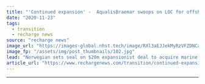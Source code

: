 ```yaml
---
title: "'Continued expansion' -  AqualisBraemar swoops on LOC for offshore renewables growth"
date: "2020-11-23"
tags: 
  - transition
  - recharge news
source: "recharge news"
image_url: "https://images-global.nhst.tech/image/RXl3aEJJekMyRzVFZDNCaXp4cGNNa1A2eERlTUl4WmRld0FzL2hHQ3JiND0=/nhst/binary/4dc1a6a2d0cbaf483be93a4b8f587d1d"
image_fp: "/assets/img/post_thumbnails/102.jpg"
lead: "Norwegian sets seal on $20m expansionist deal to acquire marine engineering group with 'strong and highly complementary footprint in same industries'"
article_url: "https://www.rechargenews.com/transition/continued-expansion-aqualisbraemar-swoops-on-loc-for-offshore-renewables-growth/2-1-917517"
---
```


---
